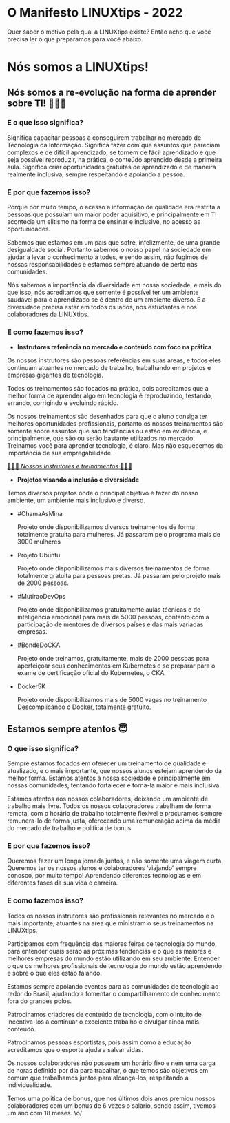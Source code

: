 # O Manifesto LINUXtips - 2022

Quer saber o motivo pela qual a LINUXtips existe? Então acho que você precisa ler o que preparamos para você abaixo.

# Nós somos a LINUXtips!

## Nós somos a re-evolução na forma de aprender sobre TI! 👩🏾‍💻

### E o que isso significa?

Significa capacitar pessoas a conseguirem trabalhar no mercado de Tecnologia da Informação. Significa fazer com que assuntos que pareciam complexos e de difícil aprendizado, se tornem de fácil aprendizado e que seja possível reproduzir, na prática, o conteúdo aprendido desde a primeira aula. Significa criar oportunidades gratuitas de aprendizado e de maneira realmente inclusiva, sempre respeitando e apoiando a pessoa.

### E por que fazemos isso?

Porque por muito tempo, o acesso a informação de qualidade era restrita a pessoas que possuíam um maior poder aquisitivo, e principalmente em TI acontecia um elitismo na forma de ensinar e inclusive, no acesso as oportunidades.

Sabemos que estamos em um país que sofre, infelizmente, de uma grande desigualdade social. Portanto sabemos o nosso papel na sociedade em ajudar a levar o conhecimento à todes, e sendo assim, não fugimos de nossas responsabilidades e estamos sempre atuando de perto nas comunidades.

Nós sabemos a importância da diversidade em nossa sociedade, e mais do que isso, nós acreditamos que somente é possível ter um ambiente saudável para o aprendizado se é dentro de um ambiente diverso. E a diversidade precisa estar em todos os lados, nos estudantes e nos colaboradores da LINUXtips.

### E como fazemos isso?

- **Instrutores referência no mercado e conteúdo com foco na prática**

Os nossos instrutores são pessoas referências em suas areas, e todos eles continuam atuantes no mercado de trabalho, trabalhando em projetos e empresas gigantes de tecnologia.

Todos os treinamentos são focados na prática, pois acreditamos que a melhor forma de aprender algo em tecnologia é reproduzindo, testando, errando, corrigindo e evoluindo rápido. 

Os nossos treinamentos são desenhados para que o aluno consiga ter melhores oportunidades profissionais, portanto os nossos treinamentos são somente sobre assuntos que são tendências ou estão em evidência, e principalmente, que são ou serão bastante utilizados no mercado. Treinamos você para aprender tecnologia, é claro. Mas não esquecemos da importância de sua empregabilidade.

[🧙🏾‍♂️ *Nossos Instrutores e treinamentos* 🧙🏽‍♀️](https://school.linuxtips.io/)

- **Projetos visando a inclusão e diversidade**

Temos diversos projetos onde o principal objetivo é fazer do nosso ambiente, um ambiente mais inclusivo e diverso.

- #ChamaAsMina
    
    Projeto onde disponibilizamos diversos treinamentos de forma totalmente gratuita para mulheres. Já passaram pelo programa mais de 3000 mulheres
    
- Projeto Ubuntu
    
    Projeto onde disponibilizamos mais diversos treinamentos de forma totalmente gratuita para pessoas pretas. Já passaram pelo projeto mais de 2000 pessoas.
    
- #MutiraoDevOps
    
    Projeto onde disponibilizamos gratuitamente aulas técnicas e de inteligência emocional para mais de 5000 pessoas, contanto com a participação de mentores de diversos países e das mais variadas empresas.
    
- #BondeDoCKA
    
    Projeto onde treinamos, gratuitamente, mais de 2000 pessoas para aperfeiçoar seus conhecimentos em Kubernetes e se preparar para o exame de certificação oficial do Kubernetes, o CKA.
    
- Docker5K
    
    Projeto onde disponibilizamos mais de 5000 vagas no treinamento Descomplicando o Docker, totalmente gratuito.
    

## Estamos sempre atentos 😇

### O que isso significa?

Sempre estamos focados em oferecer um treinamento de qualidade e atualizado, e o mais importante, que nossos alunos estejam aprendendo da melhor forma.
Estamos atentos a nossa sociedade e principalmente em nossas comunidades, tentando fortalecer e torna-la maior e mais inclusiva.

Estamos atentos aos nossos colaboradores, deixando um ambiente de trabalho mais livre. Todos os nossos colaboradores trabalham de forma remota, com o horário de trabalho totalmente flexivel e procuramos sempre remunera-lo de forma justa, oferecendo uma remuneração acima da média do mercado de trabalho e politica de bonus.

### E por que fazemos isso?

Queremos fazer um longa jornada juntos, e não somente uma viagem curta. Queremos ter os nossos alunos e colaboradores ‘viajando’ sempre conosco, por muito tempo! Aprendendo diferentes tecnologias e em diferentes fases da sua vida e carreira.

### E como fazemos isso?

Todos os nossos instrutores são profissionais relevantes no mercado e o mais importante, atuantes na area que ministram o seus treinamentos na LINUXtips.

Participamos com frequência das maiores feiras de tecnologia do mundo, para entender quais serão as próximas tendencias e o que as maiores e melhores empresas do mundo estão utilizando em seu ambiente. Entender o que os melhores profissionais de tecnologia do mundo estão aprendendo e sobre o que eles estão falando.

Estamos sempre apoiando eventos para as comunidades de tecnologia ao redor do Brasil, ajudando a fomentar o compartilhamento de conhecimento fora do grandes polos.

Patrocinamos criadores de conteúdo de tecnologia, com o intuito de incentiva-los a continuar o excelente trabalho e divulgar ainda mais conteúdo.

Patrocinamos pessoas esportistas, pois assim como a educação acreditamos que o esporte ajuda a salvar vidas.

Os nossos colaboradores não possuem um horário fixo e nem uma carga de horas definida por dia para trabalhar, o que temos são objetivos em comum que trabalhamos juntos para alcança-los, respeitando a individualidade.

Temos uma politica de bonus, que nos últimos dois anos premiou nossos colaboradores com um bonus de 6 vezes o salario, sendo assim, tivemos um ano com 18 meses. \o/
